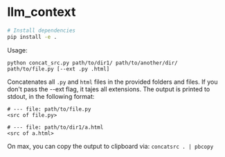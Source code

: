 # llm_context

```sh
# Install dependencies
pip install -e .
```

Usage:
```
python concat_src.py path/to/dir1/ path/to/another/dir/ path/to/file.py [--ext .py .html] 
```

Concatenates all `.py` and `html` files in the provided folders and files. If you don't pass the --ext flag, it tajes all extensions. The output is printed to stdout, in the following format:
```
# --- file: path/to/file.py
<src of file.py>

# --- file: path/to/dir1/a.html
<src of a.html>
```

On max, you can copy the output to clipboard via:
`concatsrc . | pbcopy`